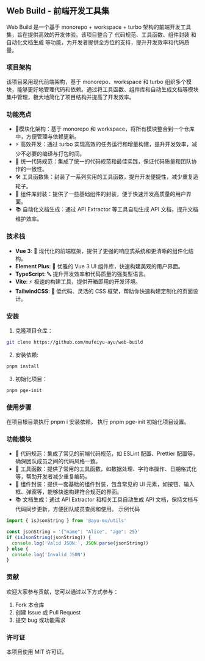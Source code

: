 

## Web Build - 前端开发工具集

Web Build 是一个基于 monorepo + workspace + turbo 架构的前端开发工具集，旨在提供高效的开发体验。该项目整合了 代码规范、工具函数、组件封装 和 自动化文档生成 等功能，为开发者提供全方位的支持，提升开发效率和代码质量。

### 项目架构

该项目采用现代前端架构，基于 monorepo、workspace 和 turbo 组织多个模块，能够更好地管理代码和依赖。通过将工具函数、组件库和自动生成文档等模块集中管理，极大地简化了项目结构并提高了开发效率。

### 功能亮点

- 🔧模块化架构：基于 monorepo 和 workspace，将所有模块整合到一个仓库中，方便管理与依赖更新。<br/>
- ⚡ 高效开发：通过 turbo 实现高效的任务运行和增量构建，提升开发效率，减少不必要的编译与打包时间。<br/>
- 📏 统一代码规范：集成了统一的代码规范和最佳实践，保证代码质量和团队协作的一致性。<br/>
- 🛠️ 工具函数集：封装了一系列实用的工具函数，提升开发便捷性，减少重复造轮子。<br/>
- 🎨 组件库封装：提供了一些基础组件的封装，便于快速开发高质量的用户界面。<br/>
- 📚 自动化文档生成：通过 API Extractor 等工具自动生成 API 文档，提升文档维护效率。<br/>

### 技术栈

- **Vue 3**: 🚀 现代化的前端框架，提供了更强的响应式系统和更清晰的组件化结构。
- **Element Plus**: 🎨 优雅的 Vue 3 UI 组件库，快速构建美观的用户界面。
- **TypeScript**: 🔤 提升开发效率和代码质量的强类型语言。
- **Vite**: ⚡ 极速的构建工具，提供开箱即用的开发环境。
- **TailwindCSS**: 💅 低代码、灵活的 CSS 框架，帮助你快速构建定制化的页面设计。

### 安装

1. 克隆项目仓库：

```bash
git clone https://github.com/mufeiyu-ayu/web-build
```

2. 安装依赖:

```bash
pnpm install
```

3. 初始化项目：
```bash
pnpm pge-init
```

### 使用步骤

在项目根目录执行 pnpm i 安装依赖。
执行 pnpm pge-init 初始化项目设置。

### 功能模块
- 📏 代码规范：集成了常见的前端代码规范，如 ESLint 配置、Prettier 配置等，确保团队成员之间的代码风格一致。
- 🔨 工具函数：提供了常用的工具函数，如数据处理、字符串操作、日期格式化等，帮助开发者减少重复编码。
- 🎨 组件封装：提供一套基础的组件封装，包含常见的 UI 元素，如按钮、输入框、弹窗等，能够快速构建符合规范的界面。
- 📚 文档生成：通过 API Extractor 和相关工具自动生成 API 文档，保持文档与代码同步更新，方便团队成员查阅和使用。
示例代码

```ts
import { isJsonString } from '@ayu-mu/utils'

const jsonString = '{"name": "Alice", "age": 25}'
if (isJsonString(jsonString)) {
  console.log('Valid JSON:', JSON.parse(jsonString))
} else {
  console.log('Invalid JSON')
}
```

### 贡献

欢迎大家参与贡献，您可以通过以下方式参与：

1. Fork 本仓库
2. 创建 Issue 或 Pull Request
3. 提交 bug 或功能需求

### 许可证

本项目使用 MIT 许可证。

